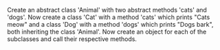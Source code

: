 Create an abstract class 'Animal' with two abstract methods 'cats' and 'dogs'. Now create a class 'Cat' with a method 'cats' which prints "Cats meow" and a class 'Dog' with a method 'dogs' which prints "Dogs bark", both inheriting the class 'Animal'. Now create an object for each of the subclasses and call their respective methods.